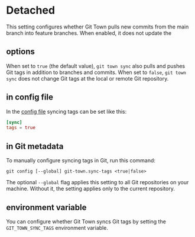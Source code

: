 # Detached

This setting configures whether Git Town pulls new commits from the main branch
into feature branches. When enabled, it does not update the

## options

When set to `true` (the default value), `git town sync` also pulls and pushes
Git tags in addition to branches and commits. When set to `false`,
`git town sync` does not change Git tags at the local or remote Git repository.

## in config file

In the [config file](../configuration-file.md) syncing tags can be set like
this:

```toml
[sync]
tags = true
```

## in Git metadata

To manually configure syncing tags in Git, run this command:

```wrap
git config [--global] git-town.sync-tags <true|false>
```

The optional `--global` flag applies this setting to all Git repositories on
your machine. Without it, the setting applies only to the current repository.

## environment variable

You can configure whether Git Town syncs Git tags by setting the
`GIT_TOWN_SYNC_TAGS` environment variable.
